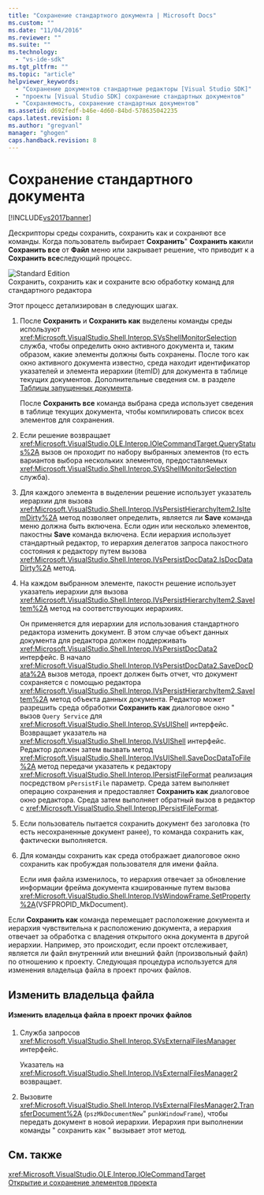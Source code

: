 ```yaml
---
title: "Сохранение стандартного документа | Microsoft Docs"
ms.custom: ""
ms.date: "11/04/2016"
ms.reviewer: ""
ms.suite: ""
ms.technology: 
  - "vs-ide-sdk"
ms.tgt_pltfrm: ""
ms.topic: "article"
helpviewer_keywords: 
  - "Сохранение документов стандартные редакторы [Visual Studio SDK]"
  - "проекты [Visual Studio SDK] сохранение стандартных документов"
  - "Сохраняемость, сохранение стандартных документов"
ms.assetid: d692fedf-b46e-4d60-84bd-578635042235
caps.latest.revision: 8
ms.author: "gregvanl"
manager: "ghogen"
caps.handback.revision: 8
---
```

# Сохранение стандартного документа
[!INCLUDE[vs2017banner](../../code-quality/includes/vs2017banner.md)]

Дескрипторы среды сохранить, сохранить как и сохраняют все команды.  Когда пользователь выбирает **Сохранить**"  **Сохранить как**или  **Сохранить все** от  **Файл** меню или закрывает решение, что приводит к a  **Сохранить все**следующий процесс.  
  
 ![Standard Edition](../../extensibility/internals/media/public.png "Public")  
Сохранить, сохранить как и сохраните всю обработку команд для стандартного редактора  
  
 Этот процесс детализирован в следующих шагах.  
  
1.  После **Сохранить** и  **Сохранить как** выделены команды среды используют  <xref:Microsoft.VisualStudio.Shell.Interop.SVsShellMonitorSelection> служба, чтобы определить окно активного документа и, таким образом, какие элементы должны быть сохранены.  После того как окно активного документа известно, среда находит идентификатор указателей и элемента иерархии \(itemID\) для документа в таблице текущих документов.  Дополнительные сведения см. в разделе [Таблицы запущенных документа](../../extensibility/internals/running-document-table.md).  
  
     После **Сохранить все** команда выбрана среда использует сведения в таблице текущих документа, чтобы компилировать список всех элементов для сохранения.  
  
2.  Если решение возвращает <xref:Microsoft.VisualStudio.OLE.Interop.IOleCommandTarget.QueryStatus%2A> вызов он проходит по набору выбранных элементов \(то есть вариантов выбора нескольких элементов, предоставляемых  <xref:Microsoft.VisualStudio.Shell.Interop.SVsShellMonitorSelection> служба\).  
  
3.  Для каждого элемента в выделении решение использует указатель иерархии для вызова <xref:Microsoft.VisualStudio.Shell.Interop.IVsPersistHierarchyItem2.IsItemDirty%2A> метод позволяет определить, является ли  **Save** команда меню должна быть включена.  Если один или несколько элементов, пакостны **Save** команда включена.  Если иерархия использует стандартный редактор, то иерархия делегатов запроса пакостного состояния к редактору путем вызова <xref:Microsoft.VisualStudio.Shell.Interop.IVsPersistDocData2.IsDocDataDirty%2A> метод.  
  
4.  На каждом выбранном элементе, пакостн решение использует указатель иерархии для вызова <xref:Microsoft.VisualStudio.Shell.Interop.IVsPersistHierarchyItem2.SaveItem%2A> метод на соответствующих иерархиях.  
  
     Он применяется для иерархии для использования стандартного редактора изменить документ.  В этом случае объект данных документа для редактора должен поддерживать <xref:Microsoft.VisualStudio.Shell.Interop.IVsPersistDocData2> интерфейс.  В начало <xref:Microsoft.VisualStudio.Shell.Interop.IVsPersistDocData2.SaveDocData%2A> вызов метода, проект должен быть отчет, что документ сохраняется с помощью редактора  <xref:Microsoft.VisualStudio.Shell.Interop.IVsPersistHierarchyItem2.SaveItem%2A> метод объекта данных документа.  Редактор может разрешить среда обработки **Сохранить как** диалоговое окно " вызов  `Query Service` для  <xref:Microsoft.VisualStudio.Shell.Interop.SVsUIShell> интерфейс.  Возвращает указатель на <xref:Microsoft.VisualStudio.Shell.Interop.IVsUIShell> интерфейс.  Редактор должен затем вызвать метод <xref:Microsoft.VisualStudio.Shell.Interop.IVsUIShell.SaveDocDataToFile%2A> метод передачи указатель к редактору  <xref:Microsoft.VisualStudio.Shell.Interop.IPersistFileFormat> реализация посредством  `pPersistFile` параметр.  Среда затем выполняет операцию сохранения и предоставляет **Сохранить как** диалоговое окно редактора.  Среда затем выполняет обратный вызов в редактор с <xref:Microsoft.VisualStudio.Shell.Interop.IPersistFileFormat>.  
  
5.  Если пользователь пытается сохранить документ без заголовка \(то есть несохраненные документ ранее\), то команда сохранить как, фактически выполняется.  
  
6.  Для команды сохранить как среда отображает диалоговое окно сохранить как пробуждая пользователя для имени файла.  
  
     Если имя файла изменилось, то иерархия отвечает за обновление информации фрейма документа кэшированные путем вызова <xref:Microsoft.VisualStudio.Shell.Interop.IVsWindowFrame.SetProperty%2A>\(VSFPROPID\_MkDocument\).  
  
 Если **Сохранить как** команда перемещает расположение документа и иерархия чувствительна к расположению документа, а иерархия отвечает за обработка с владения открытого окна документа в другой иерархии.  Например, это происходит, если проект отслеживает, является ли файл внутренний или внешний файл \(произвольный файл\) по отношению к проекту.  Следующая процедура используется для изменения владельца файла в проект прочих файлов.  
  
## Изменить владельца файла  
  
#### Изменить владельца файла в проект прочих файлов  
  
1.  Служба запросов <xref:Microsoft.VisualStudio.Shell.Interop.SVsExternalFilesManager> интерфейс.  
  
     Указатель на <xref:Microsoft.VisualStudio.Shell.Interop.IVsExternalFilesManager2> возвращает.  
  
2.  Вызовите <xref:Microsoft.VisualStudio.Shell.Interop.IVsExternalFilesManager2.TransferDocument%2A> \(`pszMkDocumentNew`"  `punkWindowFrame`\), чтобы передать документ в новой иерархии.  Иерархия при выполнении команды " сохранить как " вызывает этот метод.  
  
## См. также  
 <xref:Microsoft.VisualStudio.OLE.Interop.IOleCommandTarget>   
 [Открытие и сохранение элементов проекта](../../extensibility/internals/opening-and-saving-project-items.md)